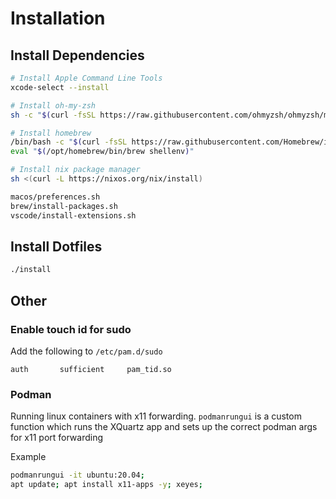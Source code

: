 # Installation

## Install Dependencies

```sh
# Install Apple Command Line Tools
xcode-select --install

# Install oh-my-zsh
sh -c "$(curl -fsSL https://raw.githubusercontent.com/ohmyzsh/ohmyzsh/master/tools/install.sh)"

# Install homebrew
/bin/bash -c "$(curl -fsSL https://raw.githubusercontent.com/Homebrew/install/HEAD/install.sh)"
eval "$(/opt/homebrew/bin/brew shellenv)"

# Install nix package manager
sh <(curl -L https://nixos.org/nix/install)

macos/preferences.sh
brew/install-packages.sh
vscode/install-extensions.sh
```

## Install Dotfiles

```sh
./install
```

## Other

### Enable touch id for sudo

Add the following to `/etc/pam.d/sudo`

```
auth       sufficient     pam_tid.so
```

### Podman

Running linux containers with x11 forwarding. `podmanrungui` is a custom function which runs the XQuartz app and sets up the correct podman args for x11 port forwarding

Example

```sh
podmanrungui -it ubuntu:20.04;
apt update; apt install x11-apps -y; xeyes;
```

